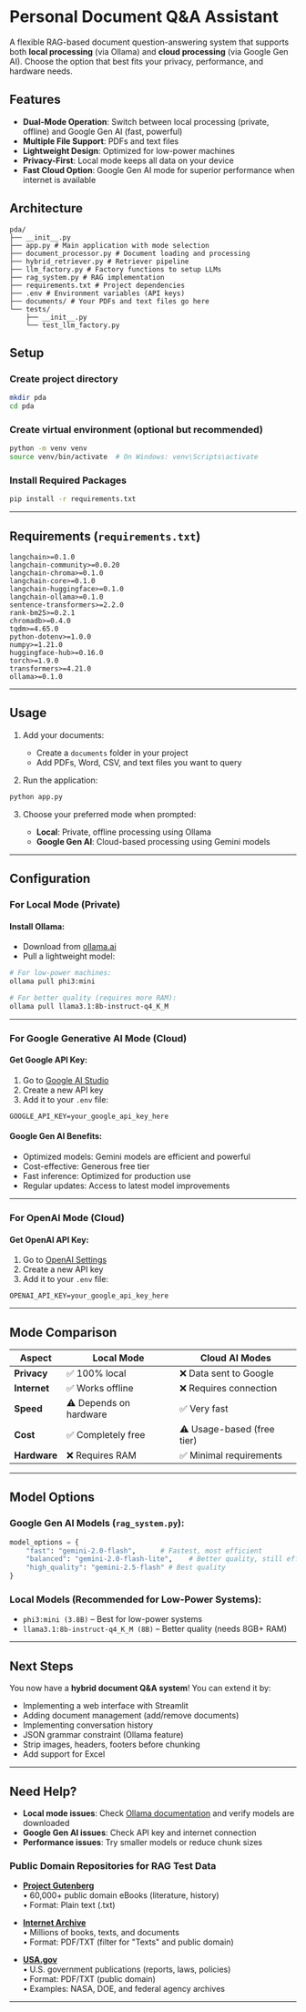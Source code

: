 # Personal Document Q&A Assistant

A flexible RAG-based document question-answering system that supports both **local processing** (via Ollama) and **cloud processing** (via Google Gen AI). Choose the option that best fits your privacy, performance, and hardware needs.

## Features

- **Dual-Mode Operation**: Switch between local processing (private, offline) and Google Gen AI (fast, powerful)
- **Multiple File Support**: PDFs and text files
- **Lightweight Design**: Optimized for low-power machines
- **Privacy-First**: Local mode keeps all data on your device
- **Fast Cloud Option**: Google Gen AI mode for superior performance when internet is available

## Architecture
```
pda/
├── __init__.py  
├── app.py # Main application with mode selection
├── document_processor.py # Document loading and processing
├── hybrid_retriever.py # Retriever pipeline
├── llm_factory.py # Factory functions to setup LLMs
├── rag_system.py # RAG implementation
├── requirements.txt # Project dependencies
├── .env # Environment variables (API keys)
├── documents/ # Your PDFs and text files go here
└── tests/
    ├── __init__.py
    └── test_llm_factory.py
```

## Setup

### Create project directory
```bash
mkdir pda
cd pda
```

### Create virtual environment (optional but recommended)
```bash
python -m venv venv
source venv/bin/activate  # On Windows: venv\Scripts\activate
```

### Install Required Packages

```bash
pip install -r requirements.txt
```

---

## Requirements (`requirements.txt`)

```text
langchain>=0.1.0
langchain-community>=0.0.20
langchain-chroma>=0.1.0
langchain-core>=0.1.0
langchain-huggingface>=0.1.0
langchain-ollama>=0.1.0
sentence-transformers>=2.2.0
rank-bm25>=0.2.1
chromadb>=0.4.0
tqdm>=4.65.0
python-dotenv>=1.0.0
numpy>=1.21.0
huggingface-hub>=0.16.0
torch>=1.9.0
transformers>=4.21.0
ollama>=0.1.0
```

---

## Usage

1. Add your documents:

   * Create a `documents` folder in your project
   * Add PDFs, Word, CSV, and text files you want to query

2. Run the application:

```bash
python app.py
```

3. Choose your preferred mode when prompted:

   * **Local**: Private, offline processing using Ollama
   * **Google Gen AI**: Cloud-based processing using Gemini models

---

## Configuration

### For Local Mode (Private)

#### Install Ollama:

* Download from [ollama.ai](https://ollama.ai)
* Pull a lightweight model:

```bash
# For low-power machines:
ollama pull phi3:mini

# For better quality (requires more RAM):
ollama pull llama3.1:8b-instruct-q4_K_M
```

---

### For Google Generative AI Mode (Cloud)

#### Get Google API Key:

1. Go to [Google AI Studio](https://makersuite.google.com/)
2. Create a new API key
3. Add it to your `.env` file:

```env
GOOGLE_API_KEY=your_google_api_key_here
```

#### Google Gen AI Benefits:

* Optimized models: Gemini models are efficient and powerful
* Cost-effective: Generous free tier
* Fast inference: Optimized for production use
* Regular updates: Access to latest model improvements

---

### For OpenAI Mode (Cloud)

#### Get OpenAI API Key:

1. Go to [OpenAI Settings](https://platform.openai.com/settings/organization/api-keys)
2. Create a new API key
3. Add it to your `.env` file:

```env
OPENAI_API_KEY=your_google_api_key_here
```

---

## Mode Comparison

| Aspect       | Local Mode             | Cloud AI Modes             |
| ------------ | ---------------------- |----------------------------|
| **Privacy**  | ✅ 100% local           | ❌ Data sent to Google      |
| **Internet** | ✅ Works offline        | ❌ Requires connection      |
| **Speed**    | ⚠️ Depends on hardware | ✅ Very fast                |
| **Cost**     | ✅ Completely free      | ⚠️ Usage-based (free tier) |
| **Hardware** | ❌ Requires RAM         | ✅ Minimal requirements     |

---

## Model Options

### Google Gen AI Models (`rag_system.py`):
```python
model_options = {
    "fast": "gemini-2.0-flash",      # Fastest, most efficient
    "balanced": "gemini-2.0-flash-lite",    # Better quality, still efficient
    "high_quality": "gemini-2.5-flash" # Best quality
}
```

### Local Models (Recommended for Low-Power Systems):

* `phi3:mini (3.8B)` – Best for low-power systems
* `llama3.1:8b-instruct-q4_K_M (8B)` – Better quality (needs 8GB+ RAM)

---

## Next Steps

You now have a **hybrid document Q&A system**! You can extend it by:

* Implementing a web interface with Streamlit
* Adding document management (add/remove documents)
* Implementing conversation history
* JSON grammar constraint (Ollama feature)
* Strip images, headers, footers before chunking
* Add support for Excel

---

## Need Help?

* **Local mode issues**: Check [Ollama documentation](https://ollama.ai) and verify models are downloaded
* **Google Gen AI issues**: Check API key and internet connection
* **Performance issues**: Try smaller models or reduce chunk sizes

### Public Domain Repositories for RAG Test Data

- **[Project Gutenberg](https://www.gutenberg.org/)**  
  • 60,000+ public domain eBooks (literature, history)  
  • Format: Plain text (.txt)  

- **[Internet Archive](https://archive.org/)**  
  • Millions of books, texts, and documents  
  • Format: PDF/TXT (filter for "Texts" and public domain)  

- **[USA.gov](https://www.usa.gov/federal-agencies)**  
  • U.S. government publications (reports, laws, policies)  
  • Format: PDF/TXT (public domain)  
  • Examples: NASA, DOE, and federal agency archives  
------